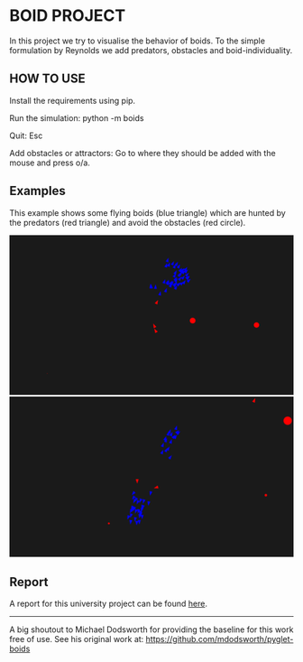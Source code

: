 # BOID PROJECT

In this project we try to visualise the behavior of boids. To the simple formulation by Reynolds we add predators, obstacles and boid-individuality.

## HOW TO USE

Install the requirements using pip.

Run the simulation: python -m boids

Quit: Esc

Add obstacles or attractors: Go to where they should be added with the mouse and press o/a.

## Examples

This example shows some flying boids (blue triangle) which are hunted by the predators (red triangle) and avoid the obstacles (red circle).

![My Image](./examples/1.png)
![My Image](./examples/2.png)

## Report

A report for this university project can be found [here](./Boids_report.pdf).

***

A big shoutout to Michael Dodsworth for providing the baseline for this work free of use. See his original work at: https://github.com/mdodsworth/pyglet-boids
